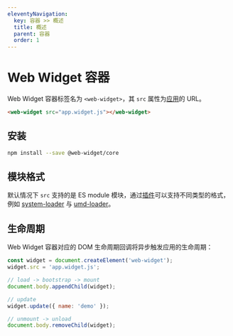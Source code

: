 ```yaml
---
eleventyNavigation:
  key: 容器 >> 概述
  title: 概述
  parent: 容器
  order: 1
---
```


# Web Widget 容器

Web Widget 容器标签名为 `<web-widget>`，其 `src` 属性为[应用](../application/overview.md)的 URL。

```html
<web-widget src="app.widget.js"></web-widget>
```

## 安装

```bash
npm install --save @web-widget/core
```

## 模块格式

默认情况下 `src` 支持的是 ES module 模块，通过[插件](./plugins/overview.md)可以支持不同类型的格式，例如 [system-loader](./plugins/system-loader.md) 与 [umd-loader](./plugins/umd-loader.md)。

## 生命周期

Web Widget 容器对应的 DOM 生命周期回调将异步触发应用的生命周期：

```js
const widget = document.createElement('web-widget');
widget.src = 'app.widget.js';

// load -> bootstrap -> mount
document.body.appendChild(widget);

// update
widget.update({ name: 'demo' });

// unmount -> unload
document.body.removeChild(widget);
```